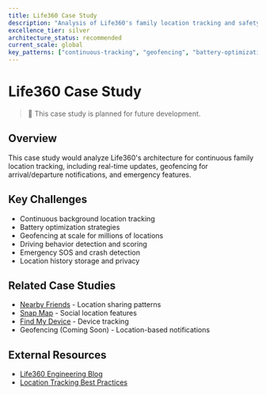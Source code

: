 ```yaml
---
title: Life360 Case Study
description: "Analysis of Life360's family location tracking and safety platform"
excellence_tier: silver
architecture_status: recommended
current_scale: global
key_patterns: ["continuous-tracking", "geofencing", "battery-optimization"]
---
```


# Life360 Case Study

> 🚧 This case study is planned for future development.

## Overview
This case study would analyze Life360's architecture for continuous family location tracking, including real-time updates, geofencing for arrival/departure notifications, and emergency features.

## Key Challenges
- Continuous background location tracking
- Battery optimization strategies
- Geofencing at scale for millions of locations
- Driving behavior detection and scoring
- Emergency SOS and crash detection
- Location history storage and privacy

## Related Case Studies
- [Nearby Friends](nearby-friends.md) - Location sharing patterns
- [Snap Map](snap-map.md) - Social location features
- [Find My Device](find-my-device.md) - Device tracking
- Geofencing (Coming Soon) - Location-based notifications

## External Resources
- [Life360 Engineering Blog](https://life360.engineering/)
- [Location Tracking Best Practices](https://www.life360.com/privacy-policy/)